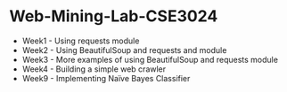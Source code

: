 # Web-Mining-Lab-CSE3024

* Week1 - Using requests module
* Week2 - Using BeautifulSoup and requests and module
* Week3 - More examples of using BeautifulSoup and requests module
* Week4 - Building a simple web crawler
* Week9 - Implementing Naïve Bayes Classifier
